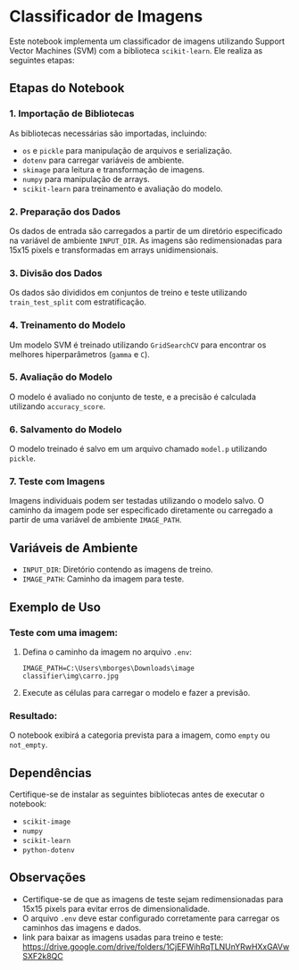 # Classificador de Imagens

Este notebook implementa um classificador de imagens utilizando Support Vector Machines (SVM) com a biblioteca `scikit-learn`. Ele realiza as seguintes etapas:

## Etapas do Notebook

### 1. Importação de Bibliotecas
As bibliotecas necessárias são importadas, incluindo:
- `os` e `pickle` para manipulação de arquivos e serialização.
- `dotenv` para carregar variáveis de ambiente.
- `skimage` para leitura e transformação de imagens.
- `numpy` para manipulação de arrays.
- `scikit-learn` para treinamento e avaliação do modelo.

### 2. Preparação dos Dados
Os dados de entrada são carregados a partir de um diretório especificado na variável de ambiente `INPUT_DIR`. As imagens são redimensionadas para 15x15 pixels e transformadas em arrays unidimensionais.

### 3. Divisão dos Dados
Os dados são divididos em conjuntos de treino e teste utilizando `train_test_split` com estratificação.

### 4. Treinamento do Modelo
Um modelo SVM é treinado utilizando `GridSearchCV` para encontrar os melhores hiperparâmetros (`gamma` e `C`).

### 5. Avaliação do Modelo
O modelo é avaliado no conjunto de teste, e a precisão é calculada utilizando `accuracy_score`.

### 6. Salvamento do Modelo
O modelo treinado é salvo em um arquivo chamado `model.p` utilizando `pickle`.

### 7. Teste com Imagens
Imagens individuais podem ser testadas utilizando o modelo salvo. O caminho da imagem pode ser especificado diretamente ou carregado a partir de uma variável de ambiente `IMAGE_PATH`.

## Variáveis de Ambiente
- `INPUT_DIR`: Diretório contendo as imagens de treino.
- `IMAGE_PATH`: Caminho da imagem para teste.

## Exemplo de Uso
### Teste com uma imagem:
1. Defina o caminho da imagem no arquivo `.env`:
   ```
   IMAGE_PATH=C:\Users\mborges\Downloads\image classifier\img\carro.jpg
   ```
2. Execute as células para carregar o modelo e fazer a previsão.

### Resultado:
O notebook exibirá a categoria prevista para a imagem, como `empty` ou `not_empty`.

## Dependências
Certifique-se de instalar as seguintes bibliotecas antes de executar o notebook:
- `scikit-image`
- `numpy`
- `scikit-learn`
- `python-dotenv`

## Observações
- Certifique-se de que as imagens de teste sejam redimensionadas para 15x15 pixels para evitar erros de dimensionalidade.
- O arquivo `.env` deve estar configurado corretamente para carregar os caminhos das imagens e dados.
- link para baixar as imagens usadas para treino e teste: https://drive.google.com/drive/folders/1CjEFWihRqTLNUnYRwHXxGAVwSXF2k8QC
